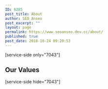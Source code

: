 ```yaml
---
ID: 6285
post_title: About
author: SEO Anseo
post_excerpt: ""
layout: page
permalink: https://www.seoanseo.dev.cc/about/
published: true
post_date: 2018-10-24 09:20:53
---
```

[service-side only="7043"]
<h2>Our Values</h2>
[service-side hide="7043"]
